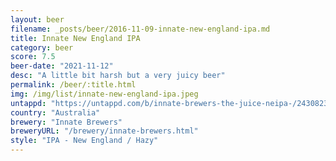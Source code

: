 ```yaml
---
layout: beer
filename: _posts/beer/2016-11-09-innate-new-england-ipa.md
title: Innate New England IPA
category: beer
score: 7.5
beer-date: "2021-11-12"
desc: "A little bit harsh but a very juicy beer"
permalink: /beer/:title.html
img: /img/list/innate-new-england-ipa.jpeg
untappd: "https://untappd.com/b/innate-brewers-the-juice-neipa-/2430823"
country: "Australia"
brewery: "Innate Brewers"
breweryURL: "/brewery/innate-brewers.html"
style: "IPA - New England / Hazy"
---
```

